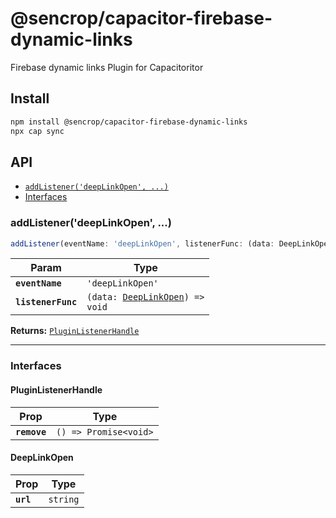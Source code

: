 # @sencrop/capacitor-firebase-dynamic-links

Firebase dynamic links Plugin for Capacitoritor

## Install

```bash
npm install @sencrop/capacitor-firebase-dynamic-links
npx cap sync
```

## API

<docgen-index>

* [`addListener('deepLinkOpen', ...)`](#addlistenerdeeplinkopen-)
* [Interfaces](#interfaces)

</docgen-index>

<docgen-api>
<!--Update the source file JSDoc comments and rerun docgen to update the docs below-->

### addListener('deepLinkOpen', ...)

```typescript
addListener(eventName: 'deepLinkOpen', listenerFunc: (data: DeepLinkOpen) => void) => PluginListenerHandle
```

| Param              | Type                                                                     |
| ------------------ | ------------------------------------------------------------------------ |
| **`eventName`**    | <code>'deepLinkOpen'</code>                                              |
| **`listenerFunc`** | <code>(data: <a href="#deeplinkopen">DeepLinkOpen</a>) =&gt; void</code> |

**Returns:** <code><a href="#pluginlistenerhandle">PluginListenerHandle</a></code>

--------------------


### Interfaces


#### PluginListenerHandle

| Prop         | Type                                      |
| ------------ | ----------------------------------------- |
| **`remove`** | <code>() =&gt; Promise&lt;void&gt;</code> |


#### DeepLinkOpen

| Prop      | Type                |
| --------- | ------------------- |
| **`url`** | <code>string</code> |

</docgen-api>
